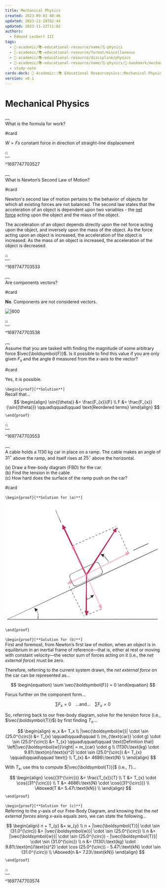 ```yaml
---
title: Mechanical Physics
created: 2023-09-03 08:46
updated: 2023-11-18T02:44
updated: 2023-11-22T11:02
authors:
  - Edmund Leibert III
tags:
  - 🔴-academic/📚-educational-resource/name/🗒️-physics
  - 🔴-academic/📚-educational-resource/format/miscellaneous
  - 🔴-academic/📚-educational-resource/discipline/physics
  - 🔴-academic/📚-educational-resource/name/🗒️-physics/🔖-bookmark/mechanical-physics
  - study-note
cards-deck: 🔴 Academic::📚 Educational Resourceysics::Mechanical Physics
version: v0.1
---
```


# Mechanical Physics

﹇<br>
What is the formula for work? 

#card 

$W = Fs$ constant force in direction of straight-line displacement

⌂
<br>﹈<br>^1697747703527



﹇<br>
What is Newton’s Second Law of Motion?

#card 

Newton's second law of motion pertains to the behavior of objects for which all existing forces are not balanced. The second law states that the acceleration of an object is dependent upon two variables - the [net force](http://www.physicsclassroom.com/Class/newtlaws/u2l2d.cfm) acting upon the object and the mass of the object. 

The acceleration of an object depends directly upon the net force acting upon the object, and inversely upon the mass of the object. As the force acting upon an object is increased, the acceleration of the object is increased. As the mass of an object is increased, the acceleration of the object is decreased.

⌂
<br>﹈<br>^1697747703533



﹇<br>
Are components vectors?

#card 

**No**. Components are not considered vectors.

![|600](the-vault/assets/images/physics-img.png)

⌂
<br>﹈<br>^1697747703538



﹇<br>
Assume that you are tasked with finding the magnitude of some arbitrary force $\vec{\boldsymbol{F}}$. Is it possible to find this value if you are only given $F_x$ and the angle $\theta$ measured from the $x$-axis to the vector?

#card 

Yes, it is possible.

`\begin{proof}[**Solution**]`
<br>
Recall that…
$$
\begin{align}
\sin{(\theta)} &= \frac{F_{x}}{F} \\
F &= \frac{F_{x}}{\sin{(\theta)}} \qquad\qquad\qquad \text{Reordered terms}
\end{align}
$$
`\end{proof}`

⌂
<br>﹈<br>^1697747703553


﹇<br>
A cable holds a $1130\:\text{kg}$ car in place on a ramp. The cable makes an angle of $31^{\circ}$ above the ramp, and itself rises at $25^{\circ}$ above the horizontal.

(a) Draw a free-body diagram (FBD) for the car.<br>
(b) Find the tension in the cable<br>
(c) How hard does the surface of the ramp push on the car?

#card 


`\begin{proof}[**Solution for (a)**]`
<br>
![problem-2.excalidraw|350](the-vault/assets/excalidraw/problem-2.excalidraw.svg)

`\end{proof}`

`\begin{proof}[**Solution for (b)**]`
<br>
First and foremost, from Newton’s first law of motion, when an object is in equilibrium in an inertial frame of reference—that is, either at rest or moving with constant velocity—the vector sum of forces acting on it (i.e., the _net external force_) must be zero.

Therefore, referring to the current system drawn, the _net external force_ on the car can be represented as…

$$
\begin{equation}
\sum \vec{\boldsymbol{F}} = 0
\end{equation}
$$

Focus further on the component form…

$$
\begin{equation}
\sum F_{x} = 0 \;\;\;\; \text{...and...} \;\;\;\; \sum F_{x} = 0 
\end{equation}
$$

So, referring back to our free-body diagram, solve for the tension force (i.e., $\vec{\boldsymbol{T}}$) by first finding $T_x$…

$$
\begin{align}
w_x &= T_x \\
|\vec{\boldsymbol{w}}| \cdot \sin (25.0^{\circ}) &= T_{x} \qquad\qquad\qquad \\
(m_{\text{car}} \cdot g) \cdot \sin (25.0^{\circ}) &= T_{x} \qquad\qquad\qquad \text{Definition that} \left|\vec{\boldsymbol{w}}\right| = m_{car} \cdot g \\
(1130\:\text{kg} \cdot 9.81\:\text{m}/\text{s}^2) \cdot \sin (25.0^{\circ}) &= T_{x} \qquad\qquad\qquad \text{} \\
T_{x} &= 4686\:\text{N} \\
\end{align}
$$

With $T_x$, use this to compute $|\vec{\boldsymbol{T}}|$ (i.e., $T$)…

$$
\begin{align}
\cos{(31^{\circ})} &= \frac{T_{x}}{T} \\
T &= T_{x} \cdot \cos{(31^{\circ})} \\
T &= 4686\:\text{N} \cdot \cos{(31^{\circ})} \\
\Aboxed{T &= 5.47\:\text{kN}} \\
\end{align}
$$
`\end{proof}`

`\begin{proof}[**Solution for (c)**]`
<br>
Referring to the $y$-axis of our Free-Body Diagram, and knowing that the _net external forces_ along $x$-axis equals zero, we can state the following…

$$
\begin{align}
n + T_{y} &= w_{y} \\
n + |\vec{\boldsymbol{T}}| \cdot \sin (31.0^{\circ}) &= |\vec{\boldsymbol{w}}| \cdot \sin (25.0^{\circ}) \\
n &= |\vec{\boldsymbol{w}}| \cdot \sin (25.0^{\circ}) - |\vec{\boldsymbol{T}}| \cdot \sin (31.0^{\circ}) \\
n &= (1130\:\text{kg} \cdot 9.81\:\text{m}/\text{s}^2) \cdot \cos (25.0^{\circ}) - 5.47\:\text{kN} \cdot \sin (31.0^{\circ}) \\
\Aboxed{n &= 7.23\:\text{kN}}
\end{align}
$$
`\end{proof}`

⌂
<br>﹈<br>^1697747703574




